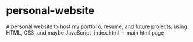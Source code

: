 # personal-website
A personal website to host my portfolio, resume, and future projects, using HTML, CSS, and maybe JavaScript.
index.html -- main html page

